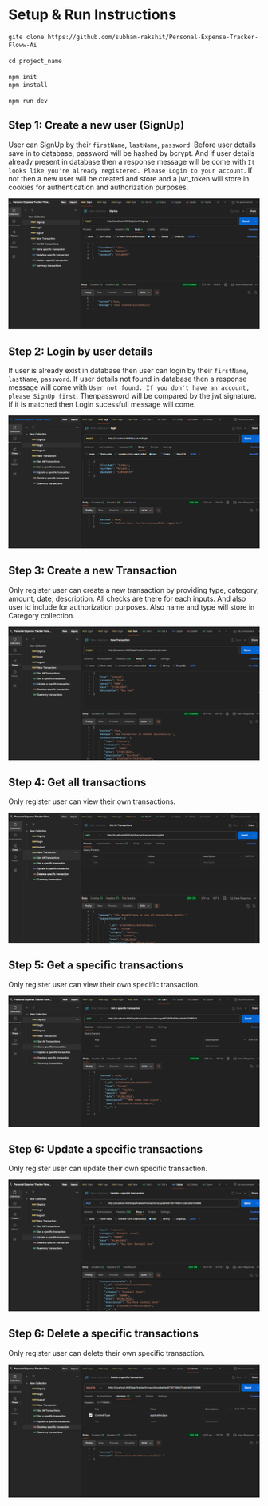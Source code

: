# Setup & Run Instructions

```
gite clone https://github.com/subham-rakshit/Personal-Expense-Tracker-Floww-Ai

cd project_name

npm init
npm install

npm run dev
```

## Step 1: Create a new user (SignUp)

User can SignUp by their `firstName`, `lastName`, `password`. Before user details save in to database, password will be hashed by bcrypt. And if user details already present in database then a response message will be come with `It looks like you're already registered. Please Login to your account`. If not then a new user will be created and store and a jwt_token will store in cookies for authentication and authorization purposes.

![alt text](image.png)

## Step 2: Login by user details

If user is already exist in database then user can login by their `firstName`, `lastName`, `password`. If user details not found in database then a response message will come with `User not found. If you don't have an account, please SignUp first`. Thenpassword will be compared by the jwt signature. If it is matched then Login sucessfull message will come.

![alt text](image-1.png)

## Step 3: Create a new Transaction

Only register user can create a new transaction by providing type, category, amount, date, description. All checks are there for each inputs. And also user id include for authorization purposes. Also name and type will store in Category collection.

![alt text](image-2.png)

## Step 4: Get all transactions

Only register user can view their own transactions.

![alt text](image-3.png)

## Step 5: Get a specific transactions

Only register user can view their own specific transaction.

![alt text](image-4.png)

## Step 6: Update a specific transactions

Only register user can update their own specific transaction.

![alt text](image-5.png)

## Step 6: Delete a specific transactions

Only register user can delete their own specific transaction.

![alt text](image-6.png)
